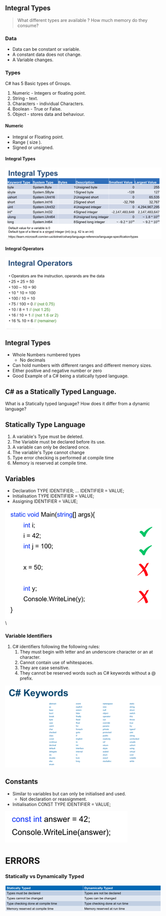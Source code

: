 ## Integral Types
> What different types are available ? How much memory do they consume?

### Data
* Data can be constant or variable.
* A constant data does not change.
* A Variable changes.

### Types 

C# has 5 Basic types of Groups.
1. Numeric - Integers or floating point.
2. String - text.
3. Characters - individual Characters.
4. Boolean - True or False.
5. Object - stores data and behaviour.

#### Numeric 
* Integral or Floating point.
* Range ( size ).
* Signed or unsigned.
#### Integral Types 

![](Week%201/Pasted%20image%2020240721203442.png)


#### Integral Operators

![](Week%201/Pasted%20image%2020240721203454.png)

## Integral Types 

* Whole Numbers numbered types 
	* No decimals 
* Can hold numbers with different ranges and different memory sizes.
* Either positive and negative number or zero
* Good Example of a C# being a statically typed language.

## C# as a Statically Typed Language.
What is a Statically typed language? How does it differ from a dynamic language?

## Statically Type Language

1. A variable's Type must be deleted.
2. The Variable must be declared before its use.
3. A variable can only be declared once.
4. The variable's Type cannot change
5. Type error checking is performed at compile time
6. Memory is reserved at compile time.


## Variables 
* Declaration
	   TYPE IDENTIFIER;
	   ...
	   IDENTIFIER = VALUE;
* Initialisation
		TYPE IDENTIFIER = VALUE;
* Assigning 
		IDENTIFIER = VALUE;

![](Week%201/Pasted%20image%2020240722125607.png)
\
### Variable Identifiers
1. C# identifiers following the following rules:
	1. They must begin with letter and an underscore character or an at character.
	2. Cannot contain use of whitespaces.
	3. They are case sensitive.
	4. They cannot be reserved words such as C# keywords without a @ prefix.

![](Week%201/Pasted%20image%2020240722125902.png)

## Constants 

* Similar to variables but can only be initialised and used.
	* Not declaration or reassignment.
* Initialisation
		CONST TYPE IDENTIFIER = VALUE;

![](Week%201/Pasted%20image%2020240722130048.png)


# ERRORS

### Statically vs Dynamically Typed
![](../../Pasted%20image%2020240722130208.png)
